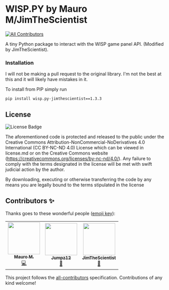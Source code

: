 # WISP.PY by Mauro M/JimTheScientist
<!-- ALL-CONTRIBUTORS-BADGE:START - Do not remove or modify this section -->
[![All Contributors](https://img.shields.io/badge/all_contributors-3-orange.svg?style=flat-square)](#contributors-)
<!-- ALL-CONTRIBUTORS-BADGE:END -->

A tiny Python package to interact with the WISP game panel API. (Modified by JimTheScientist).

### Installation
I will not be making a pull request to the original library. I'm not the best at this and it will likely have mistakes in it.

To install from PIP simply run 


```
pip install wisp.py-jimthescientist==1.3.3
```


## License

![License Badge](https://mirrors.creativecommons.org/presskit/buttons/80x15/svg/by-nc-nd.svg)

The aforementioned code is protected and released to the public under the Creative Commons Attribution-NonCommercial-NoDerivatives 4.0 International (CC BY-NC-ND 4.0) License which can be viewed in license.md or on the Creative Commons website (https://creativecommons.org/licenses/by-nc-nd/4.0/). Any failure to comply with the terms designated in the license will be met with swift judicial action by the author.

By downloading, executing or otherwise transferring the code by any means you are legally bound to the terms stipulated in the license
## Contributors ✨

Thanks goes to these wonderful people ([emoji key](https://allcontributors.org/docs/en/emoji-key)):

<!-- ALL-CONTRIBUTORS-LIST:START - Do not remove or modify this section -->
<!-- prettier-ignore-start -->
<!-- markdownlint-disable -->
<table>
  <tr>
    <td align="center"><a href="https://maurom.dev"><img src="https://avatars1.githubusercontent.com/u/22800592?v=4" width="100px;" alt=""/><br /><sub><b>Mauro M.</b></sub></a><br /><a href="https://github.com/MM-coder/wisp.py/commits?author=MM-coder" title="Code">💻</a></td>
    <td align="center"><a href="https://github.com/Jumpz12"><img src="https://avatars3.githubusercontent.com/u/37222886?v=4" width="100px;" alt=""/><br /><sub><b>Jumpz12</b></sub></a><br /><a href="#ideas-Jumpz12" title="Ideas, Planning, & Feedback">🤔</a></td>
    <td align="center"><a href="https://github.com/JimTheScientist"><img src="https://avatars.githubusercontent.com/u/28175652?v=4" width="100px;" alt=""/><br /><sub><b>JimTheScientist</b></sub></a><br /><a href="#ideas-Jumpz12" title="Fixing old code in this fork">🤔</a></td>
  </tr>
</table>

<!-- markdownlint-enable -->
<!-- prettier-ignore-end -->
<!-- ALL-CONTRIBUTORS-LIST:END -->

This project follows the [all-contributors](https://github.com/all-contributors/all-contributors) specification. Contributions of any kind welcome!
